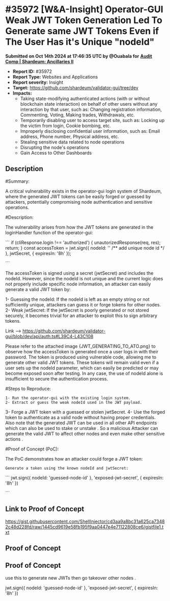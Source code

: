 # #35972 \[W\&A-Insight] Operator-GUI Weak JWT Token Generation Led To Generate same JWT Tokens Even if The User Has it's Unique "nodeId"

**Submitted on Oct 14th 2024 at 17:46:35 UTC by @Ouabala for** [**Audit Comp | Shardeum: Ancillaries II**](https://immunefi.com/audit-competition/shardeum-ancillaries-ii-boost)

* **Report ID:** #35972
* **Report Type:** Websites and Applications
* **Report severity:** Insight
* **Target:** https://github.com/shardeum/validator-gui/tree/dev
* **Impacts:**
  * Taking state-modifying authenticated actions (with or without blockchain state interaction) on behalf of other users without any interaction by that user, such as: Changing registration information, Commenting, Voting, Making trades, Withdrawals, etc.
  * Temporarily disabling user to access target site, such as: Locking up the victim from login, Cookie bombing, etc.
  * Improperly disclosing confidential user information, such as: Email address, Phone number, Physical address, etc.
  * Stealing sensitive data related to node operations
  * Disrupting the node's operations
  * Gain Access to Other Dashboards

## Description

\#Summary:

A critical vulnerability exists in the operator-gui login system of Shardeum, where the generated JWT tokens can be easily forged or guessed by attackers, potentially compromising node authentication and sensitive operations.

\#Description:

The vulnerability arises from how the JWT tokens are generated in the loginHandler function of the operator-gui:

\`\`\` if (cliResponse.login !== 'authorized') { unautorizedResponse(req, res); return; } const accessToken = jwt.sign({ nodeId: '' /\*\* add unique node id \*/ }, jwtSecret, { expiresIn: '8h' });

\`\`\`

The accessToken is signed using a secret (jwtSecret) and includes the nodeId. However, since the nodeId is not unique and the current logic does not properly include specific node information, an attacker can easily generate a valid JWT token by:

1- Guessing the nodeId: If the nodeId is left as an empty string or not sufficiently unique, attackers can guess it or forge tokens for other nodes. 2- Weak jwtSecret: If the jwtSecret is poorly generated or not stored securely, it becomes trivial for an attacker to exploit this to sign arbitrary tokens.

Link --> https://github.com/shardeum/validator-gui/blob/dev/api/auth.ts#L39C4-L43C108

Please refer to the attached image {JWT\_GENERATING\_TO\_ATO.png} to observe how the accessToken is generated once a user logs in with their password. The token is produced using vulnerable code, allowing me to generate other valid JWT tokens. These tokens will remain valid even if a user sets up the nodeId parameter, which can easily be predicted or may become exposed soon after testing. In any case, the use of nodeId alone is insufficient to secure the authentication process.

\#Steps to Reproduce:

```
1- Run the operator-gui with the existing login system.
2- Extract or guess the weak nodeId used in the JWT payload.
```

3- Forge a JWT token with a guessed or stolen jwtSecret. 4- Use the forged token to authenticate as a valid node without having proper credentials. Also note that the generated JWT can be used in all other API endpoints which can also be used to stake or unstake . So a malicious Attacker can generate the valid JWT to affect other nodes and even make other sensitive actions .

\#Proof of Concept (PoC):

The PoC demonstrates how an attacker could forge a JWT token:

```
Generate a token using the known nodeId and jwtSecret:
```

\`\`\` jwt.sign({ nodeId: 'guessed-node-id' }, 'exposed-jwt-secret', { expiresIn: '8h' })

\`\`\`

## Link to Proof of Concept

https://gist.githubusercontent.com/ShellInjector/cd3aa9a8bc31a625ca73482c48d228fd/raw/1445cd9619e58fb195f9aa0447e4e71122808ce6/gistfile1.txt

## Proof of Concept

## Proof of Concept

use this to generate new JWTs then go takeover other nodes .

jwt.sign({ nodeId: 'guessed-node-id' }, 'exposed-jwt-secret', { expiresIn: '8h' })
